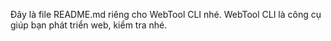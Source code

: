 Đây là file README.md riêng cho WebTool CLI nhé. WebTool CLI là công cụ giúp bạn phát triển web, kiểm tra nhé.
